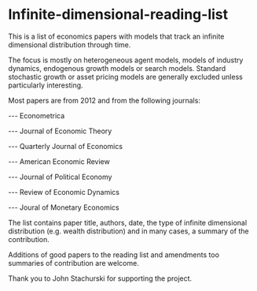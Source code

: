 # Infinite-dimensional-reading-list

This is a list of economics papers with models that track an infinite dimensional distribution through time. 

The focus is mostly on heterogeneous agent models, models of industry dynamics, endogenous growth models or search models. Standard stochastic growth or asset pricing models are generally excluded unless particularly interesting. 


Most papers are from 2012 and from the following journals:

--- Econometrica

--- Journal of Economic Theory

--- Quarterly Journal of Economics

--- American Economic Review

--- Journal of Political Economy

--- Review of Economic Dynamics 

--- Joural of Monetary Economics


The list contains paper title, authors, date, the type of infinite dimensional distribution (e.g. wealth distribution) and in many cases, 
a summary of the contribution. 

Additions of good papers to the reading list and amendments too summaries of contribution are welcome. 

Thank you to John Stachurski for supporting the project. 




